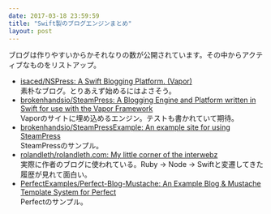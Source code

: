 ```yaml
---
date: 2017-03-18 23:59:59
title: "Swift製のブログエンジンまとめ"
layout: post
---
```


ブログは作りやすいからかそれなりの数が公開されています。その中からアクティブなものをリストアップ。

- [isaced/NSPress: A Swift Blogging Platform. (Vapor)](https://github.com/isaced/NSPress)  
素朴なブログ。とりあえず始めるにはよさそう。
- [brokenhandsio/SteamPress: A Blogging Engine and Platform written in Swift for use with the Vapor Framework](https://github.com/brokenhandsio/SteamPress)  
Vaporのサイトに埋め込めるエンジン。テストも書かれていて期待。
- [brokenhandsio/SteamPressExample: An example site for using SteamPress](https://github.com/brokenhandsio/SteamPressExample)  
SteamPressのサンプル。
- [rolandleth/rolandleth.com: My little corner of the interwebz](https://github.com/rolandleth/rolandleth.com)  
実際に作者のブログに使われている。Ruby → Node → Swiftと変遷してきた履歴が見れて面白い。
- [PerfectExamples/Perfect-Blog-Mustache: An Example Blog &amp; Mustache Template System for Perfect](https://github.com/PerfectExamples/Perfect-Blog-Mustache)  
Perfectのサンプル。

